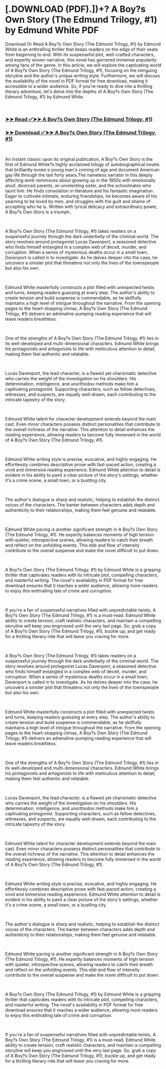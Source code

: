 # [.DOWNLOAD (PDF).])+? A Boy?s Own Story (The Edmund Trilogy, #1) by Edmund White PDF

<p>Download Or Read A Boy?s Own Story (The Edmund Trilogy, #1) by Edmund White is an enthralling thriller that keeps readers on the edge of their seats from beginning to end. With its suspenseful plot, well-crafted characters, and expertly woven narrative, this novel has garnered immense popularity among fans of the genre. In this article, we will explore the captivating world of A Boy?s Own Story (The Edmund Trilogy, #1), focusing on the intriguing storyline and the author's unique writing style. Furthermore, we will discuss the availability of the novel in PDF format for free download, making it accessible to a wider audience. So, if you're ready to dive into a thrilling literary adventure, let's delve into the depths of A Boy?s Own Story (The Edmund Trilogy, #1) by Edmund White.</p>
<p>&nbsp;</p>

### [➤➤ Read ✅➤➤ A Boy?s Own Story (The Edmund Trilogy, #1)](https://realpdfbooksdrive.blogspot.com/id/1025100)

### [➤➤ Download ✅➤➤ A Boy?s Own Story (The Edmund Trilogy, #1)](https://realpdfbooksdrive.blogspot.com/id/1025100)

<p>&nbsp;</p>
<p>An instant classic upon its original publication, A Boy?s Own Story is the first of Edmund White?s highly acclaimed trilogy of autobiographical novels that brilliantly evoke a young man's coming of age and document American gay life through the last forty years.The nameless narrator in this deeply affecting work reminisces about growing up in the 1950s with emotionally aloof, divorced parents, an unrelenting sister, and the schoolmates who taunt him. He finds consolation in literature and his fantastic imagination. Eager to cultivate intimate, enduring friendships, he becomes aware of his yearning to be loved by men, and struggles with the guilt and shame of accepting who he is. Written with lyrical delicacy and extraordinary power, A Boy?s Own Story is a triumph..</p>
<p>&nbsp;</p>
<p>A Boy?s Own Story (The Edmund Trilogy, #1) takes readers on a suspenseful journey through the dark underbelly of the criminal world. The story revolves around protagonist Lucas Davenport, a seasoned detective who finds himself entangled in a complex web of deceit, murder, and corruption. When a series of mysterious deaths occur in a small town, Davenport is called in to investigate. As he delves deeper into the case, he uncovers a sinister plot that threatens not only the lives of the townspeople but also his own.</p>
<p>&nbsp;</p>
<p>Edmund White masterfully constructs a plot filled with unexpected twists and turns, keeping readers guessing at every step. The author's ability to create tension and build suspense is commendable, as he skillfully maintains a high level of intrigue throughout the narrative. From the opening pages to the heart-stopping climax, A Boy?s Own Story (The Edmund Trilogy, #1) delivers an adrenaline-pumping reading experience that will leave readers breathless.</p>
<p>&nbsp;</p>
<p>One of the strengths of A Boy?s Own Story (The Edmund Trilogy, #1) lies in its well-developed and multi-dimensional characters. Edmund White brings his protagonists and antagonists to life with meticulous attention to detail, making them feel authentic and relatable.</p>
<p>&nbsp;</p>
<p>Lucas Davenport, the lead character, is a flawed yet charismatic detective who carries the weight of the investigation on his shoulders. His determination, intelligence, and unorthodox methods make him a captivating protagonist. Supporting characters, such as fellow detectives, witnesses, and suspects, are equally well-drawn, each contributing to the intricate tapestry of the story.</p>
<p>&nbsp;</p>
<p>Edmund White talent for character development extends beyond the main cast. Even minor characters possess distinct personalities that contribute to the overall richness of the narrative. This attention to detail enhances the reading experience, allowing readers to become fully immersed in the world of A Boy?s Own Story (The Edmund Trilogy, #1).</p>
<p>&nbsp;</p>
<p>Edmund White writing style is precise, evocative, and highly engaging. He effortlessly combines descriptive prose with fast-paced action, creating a vivid and immersive reading experience. Edmund White attention to detail is evident in his ability to paint a clear picture of the story's settings, whether it's a crime scene, a small town, or a bustling city.</p>
<p>&nbsp;</p>
<p>The author's dialogue is sharp and realistic, helping to establish the distinct voices of the characters. The banter between characters adds depth and authenticity to their relationships, making them feel genuine and relatable.</p>
<p>&nbsp;</p>
<p>Edmund White pacing is another significant strength in A Boy?s Own Story (The Edmund Trilogy, #1). He expertly balances moments of high tension with quieter, introspective scenes, allowing readers to catch their breath and reflect on the unfolding events. This ebb and flow of intensity contribute to the overall suspense and make the novel difficult to put down.</p>
<p>&nbsp;</p>
<p>A Boy?s Own Story (The Edmund Trilogy, #1) by Edmund White is a gripping thriller that captivates readers with its intricate plot, compelling characters, and masterful writing. The novel's availability in PDF format for free download ensures that it reaches a wider audience, allowing more readers to enjoy this enthralling tale of crime and corruption.</p>
<p>&nbsp;</p>
<p>If you're a fan of suspenseful narratives filled with unpredictable twists, A Boy?s Own Story (The Edmund Trilogy, #1) is a must-read. Edmund White ability to create tension, craft realistic characters, and maintain a compelling storyline will keep you engrossed until the very last page. So, grab a copy of A Boy?s Own Story (The Edmund Trilogy, #1), buckle up, and get ready for a thrilling literary ride that will leave you craving for more.</p>
<p>&nbsp;</p>
<p>A Boy?s Own Story (The Edmund Trilogy, #1) takes readers on a suspenseful journey through the dark underbelly of the criminal world. The story revolves around protagonist Lucas Davenport, a seasoned detective who finds himself entangled in a complex web of deceit, murder, and corruption. When a series of mysterious deaths occur in a small town, Davenport is called in to investigate. As he delves deeper into the case, he uncovers a sinister plot that threatens not only the lives of the townspeople but also his own.</p>
<p>&nbsp;</p>
<p>Edmund White masterfully constructs a plot filled with unexpected twists and turns, keeping readers guessing at every step. The author's ability to create tension and build suspense is commendable, as he skillfully maintains a high level of intrigue throughout the narrative. From the opening pages to the heart-stopping climax, A Boy?s Own Story (The Edmund Trilogy, #1) delivers an adrenaline-pumping reading experience that will leave readers breathless.</p>
<p>&nbsp;</p>
<p>One of the strengths of A Boy?s Own Story (The Edmund Trilogy, #1) lies in its well-developed and multi-dimensional characters. Edmund White brings his protagonists and antagonists to life with meticulous attention to detail, making them feel authentic and relatable.</p>
<p>&nbsp;</p>
<p>Lucas Davenport, the lead character, is a flawed yet charismatic detective who carries the weight of the investigation on his shoulders. His determination, intelligence, and unorthodox methods make him a captivating protagonist. Supporting characters, such as fellow detectives, witnesses, and suspects, are equally well-drawn, each contributing to the intricate tapestry of the story.</p>
<p>&nbsp;</p>
<p>Edmund White talent for character development extends beyond the main cast. Even minor characters possess distinct personalities that contribute to the overall richness of the narrative. This attention to detail enhances the reading experience, allowing readers to become fully immersed in the world of A Boy?s Own Story (The Edmund Trilogy, #1).</p>
<p>&nbsp;</p>
<p>Edmund White writing style is precise, evocative, and highly engaging. He effortlessly combines descriptive prose with fast-paced action, creating a vivid and immersive reading experience. Edmund White attention to detail is evident in his ability to paint a clear picture of the story's settings, whether it's a crime scene, a small town, or a bustling city.</p>
<p>&nbsp;</p>
<p>The author's dialogue is sharp and realistic, helping to establish the distinct voices of the characters. The banter between characters adds depth and authenticity to their relationships, making them feel genuine and relatable.</p>
<p>&nbsp;</p>
<p>Edmund White pacing is another significant strength in A Boy?s Own Story (The Edmund Trilogy, #1). He expertly balances moments of high tension with quieter, introspective scenes, allowing readers to catch their breath and reflect on the unfolding events. This ebb and flow of intensity contribute to the overall suspense and make the novel difficult to put down.</p>
<p>&nbsp;</p>
<p>A Boy?s Own Story (The Edmund Trilogy, #1) by Edmund White is a gripping thriller that captivates readers with its intricate plot, compelling characters, and masterful writing. The novel's availability in PDF format for free download ensures that it reaches a wider audience, allowing more readers to enjoy this enthralling tale of crime and corruption.</p>
<p>&nbsp;</p>
<p>If you're a fan of suspenseful narratives filled with unpredictable twists, A Boy?s Own Story (The Edmund Trilogy, #1) is a must-read. Edmund White ability to create tension, craft realistic characters, and maintain a compelling storyline will keep you engrossed until the very last page. So, grab a copy of A Boy?s Own Story (The Edmund Trilogy, #1), buckle up, and get ready for a thrilling literary ride that will leave you craving for more.</p>
<p>&nbsp;</p>
